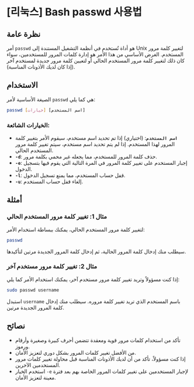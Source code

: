 # [리눅스] Bash passwd 사용법

## نظرة عامة
أمر `passwd` هو أداة تُستخدم في أنظمة التشغيل المستندة إلى Unix لتغيير كلمة مرور المستخدم. الغرض الأساسي من هذا الأمر هو إدارة كلمات المرور للمستخدمين، سواء كان ذلك لتغيير كلمة مرور المستخدم الحالي أو لتعيين كلمة مرور جديدة لمستخدم آخر (إذا كان لديك الأذونات المناسبة).

## الاستخدام
الصيغة الأساسية لأمر `passwd` هي كما يلي:

```bash
passwd [خيارات] [اسم المستخدم]
```

### الخيارات الشائعة:
- **`اسم المستخدم`**: (اختياري) إذا تم تحديد اسم مستخدم، سيقوم الأمر بتغيير كلمة المرور لهذا المستخدم. إذا لم يتم تحديد اسم مستخدم، سيتم تغيير كلمة مرور المستخدم الحالي.
- **`-d`**: حذف كلمة المرور للمستخدم، مما يجعله غير محمي بكلمة مرور.
- **`-e`**: إجبار المستخدم على تغيير كلمة المرور في المرة التالية التي يقوم فيها بتسجيل الدخول.
- **`-l`**: قفل حساب المستخدم، مما يمنع تسجيل الدخول.
- **`-u`**: إلغاء قفل حساب المستخدم.

## أمثلة
### مثال 1: تغيير كلمة مرور المستخدم الحالي
لتغيير كلمة مرور المستخدم الحالي، يمكنك ببساطة استخدام الأمر:

```bash
passwd
```

سيطلب منك إدخال كلمة المرور الحالية، ثم إدخال كلمة المرور الجديدة مرتين لتأكيدها.

### مثال 2: تغيير كلمة مرور مستخدم آخر
إذا كنت مسؤولاً وتريد تغيير كلمة مرور مستخدم آخر، يمكنك استخدام الأمر كما يلي:

```bash
sudo passwd username
```

استبدل `username` باسم المستخدم الذي تريد تغيير كلمة مروره. سيطلب منك إدخال كلمة المرور الجديدة مرتين.

## نصائح
- تأكد من استخدام كلمات مرور قوية ومعقدة تتضمن أحرف كبيرة وصغيرة وأرقام ورموز.
- من الأفضل تغيير كلمات المرور بشكل دوري لتعزيز الأمان.
- إذا كنت مسؤولاً، تأكد من أن لديك الأذونات المناسبة قبل محاولة تغيير كلمات مرور المستخدمين الآخرين.
- استخدم الخيار `-e` لإجبار المستخدمين على تغيير كلمات المرور الخاصة بهم بعد فترة معينة لتعزيز الأمان.